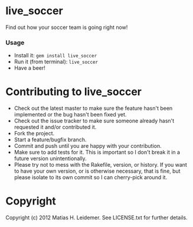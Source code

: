 # live_soccer

Find out how your soccer team is going right now!

### Usage

* Install it: `gem install live_soccer`
* Run it (from terminal): `live_soccer`
* Have a beer!

# Contributing to live_soccer
 
* Check out the latest master to make sure the feature hasn't been implemented or the bug hasn't been fixed yet.
* Check out the issue tracker to make sure someone already hasn't requested it and/or contributed it.
* Fork the project.
* Start a feature/bugfix branch.
* Commit and push until you are happy with your contribution.
* Make sure to add tests for it. This is important so I don't break it in a future version unintentionally.
* Please try not to mess with the Rakefile, version, or history. If you want to have your own version, or is otherwise necessary, that is fine, but please isolate to its own commit so I can cherry-pick around it.

# Copyright

Copyright (c) 2012 Matias H. Leidemer. See LICENSE.txt for
further details.
